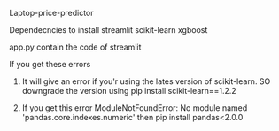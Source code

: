 Laptop-price-predictor

Dependecncies to install
streamlit
scikit-learn
xgboost

app.py contain the code of streamlit


If you get these errors

1. It will give an error if you'r using the lates version of scikit-learn. SO downgrade the version using pip install scikit-learn==1.2.2

2. If you get this error
ModuleNotFoundError: No module named 'pandas.core.indexes.numeric'
then pip install pandas<2.0.0
